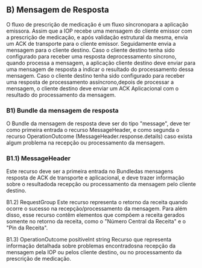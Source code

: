 ## B) Mensagem de Resposta
O fluxo de prescrição de medicação é um fluxo síncronopara a aplicação emissora.
Assim que a IOP recebe uma mensagem do cliente emissor com a prescrição de medicação, e após validação estrutural da mesma, envia um
ACK de transporte para o cliente emissor. Seguidamente envia a mensagem para o cliente destino.
Caso o cliente destino tenha sido configurado para receber uma resposta deprocessamento síncrono, quando processa a mensagem, a aplicação cliente destino deve enviar para uma mensagem de resposta a indicar o resultado do processamento dessa mensagem.
Caso o cliente destino tenha sido configurado para receber uma resposta de processamento assíncrono,depois de processar a mensagem, o cliente destino deve enviar um ACK Aplicacional com o resultado do processamento da mensagem.

### B1) Bundle da mensagem de resposta
O Bundle da mensagem de resposta deve ser do tipo "message", deve ter como primeira entrada o recurso MessageHeader, e como segunda o recurso OperationOutcome (MessageHeader.response.details) caso exista algum problema na recepção ou processamento da mensagem.


### B1.1) MessageHeader
Este recurso deve ser a primeira entrada no Bundledas mensagens resposta de ACK de transporte e aplicacional, e deve trazer informação sobre o resultadoda recepção ou processamento da mensagem pelo cliente destino.

B1.2) RequestGroup
Este recurso representa o retorno da receita quando ocorre o sucesso na recepção/processamento da mensagem.
Para além disso, esse recurso contêm elementos que compõem a receita gerados somente no retorno da receita, como o "Número Central da
Receita" e o "Pin da Receita".

B1.3) OperationOutcome
positiveInt
string
 Recurso que representa informação detalhada sobre problemas encontradosna recepção da mensagem pela IOP ou pelos cliente destino, ou no processamento da prescrição de medicação.
